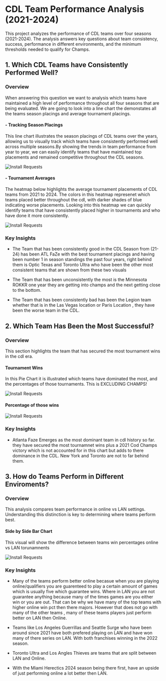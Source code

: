 # CDL Team Performance Analysis (2021-2024)

This project analyzes the performance of CDL teams over four seasons (2021-2024). The analysis answers key questions about team consistency, success, performance in different environments, and the minimum thresholds needed to qualify for Champs.

## 1. Which CDL Teams have Consistently Performed Well?

### Overview

When answering this question we want to analysis which teams have maintained a high level of performance throughout all four seasons that are being evaluated. We are going to look into a line chart the demonstates all the teams season placings and average tournament placings.

#### - Tracking Season Placings
This line chart illustrates the season placings of CDL teams over the years, allowing us to visually track which teams have consistently performed well across multiple seasons.By showing the trends in team performance from year to year, we can easily identify teams that have maintained top placements and remained competitive throughout the CDL seasons.


![Install Requests](./img_2/team_placemetns.png)

#### - Tournament Averages
The heatmap below highlights the average tournament placements of CDL teams from 2021 to 2024. The colors in this heatmap represenet which teams placed better throughout the cdl, with darker shades of blue indicating worse placements. Looking into this heatmap we can quickly identify teams that have consistently placed higher in tournaments and who have done it more consistently.

![Install Requests](./img_2/avg_tournemtn_placing.png)


### Key Insights

* The Team that has been consistently good in the CDL Season from (21-24) has been ATL FaZe with the best tournament placings and having been number 1 in season standings the past four years, right behind them is Optic Texas and Toronto Ultra who have been the other most consistent teams that are shown from these two visuals

* The Team that has been unconsistently the most is the Minnesota ROKKR one year they are getting into champs and the next getting close to the bottom.

* The Team that has been consistently bad has been the Legion team whether that is in the Las Vegas location or Paris Location , they have been the worse team in the CDL.


## 2. Which Team Has Been the Most Successful? 


### Overview

This section highlights the team that has secured the most tournament wins in the cdl era.

#### Tournament Wins 
In this Pie Chart it is illustrated which teams have dominated the most, and the percentages of those tournaments. This is EXCLUDING CHAMPS!

![Install Requests](./img_2/tourney_wins.png)


#### Percentage of those wins 

![Install Requests](./img_2/tourne_pct.png)


### Key Insights 

* Atlanta Faze Emerges as the most dominant team in cdl history so far. they have secured the most tournamnet wins plus a 2021 Cod Champs victory which is not accounted for in this chart but adds to there dominance in the CDL. New York and Toronto are not to far behind them. 


## 3. How do Teams Perform in Different Enviroments? 


### Overview 

This analysis compares team performance in online vs LAN settings. Understanding this distinction is key to determining where teams perform best.

#### Side by Side Bar Chart 

This visual will show the difference between teams win percentages online vs LAN torunamnents 

![Install Requests](./img_2/lanvsonl.png)

### Key Insights 

* Many of the teams perform better online becasue when you are playing online/qualifiers you are guarenteed to play a certain amount of games which is usually five which guarantee wins. Where in LAN you are not guarantee anything because many of the times games are you either win or you are out. That can be why we have many of the top teams with higher online win pct then there majors. However that does not go with many of the other teams , many of these teams players just perform better on LAN then Online.

* Teams like Los Angeles Guerrillas and Seattle Surge who have been around since 2021 have both prefered playing on LAN and have won many of there series on LAN. With both franchises winning in the 2022 season.

* Toronto Ultra and Los Angles Thieves are teams that are split between LAN and Online.

* With the Miami Herectics 2024 season being there first, have an upside of just performing online a lot better then LAN.


